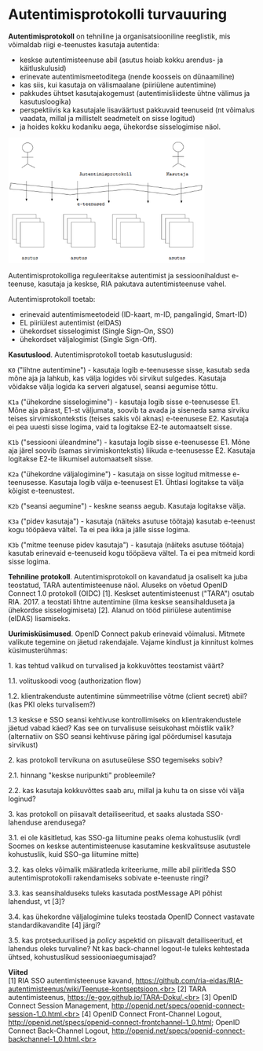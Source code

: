 # Autentimisprotokolli turvauuring

__Autentimisprotokoll__ on tehniline ja organisatsiooniline reeglistik, mis võimaldab riigi e-teenustes kasutaja autentida:
- keskse autentimisteenuse abil (asutus hoiab kokku arendus- ja käitluskulusid)
- erinevate autentimismeetoditega (nende koosseis on dünaamiline)
- kas siis, kui kasutaja on välismaalane (piiriülene autentimine)
- pakkudes ühtset kasutajakogemust (autentimisliideste ühtne välimus ja kasutusloogika)
- perspektiivis ka kasutajale lisaväärtust pakkuvaid teenuseid (nt võimalus vaadata, millal ja millistelt seadmetelt on sisse logitud)
- ja hoides kokku kodaniku aega, ühekordse sisselogimise näol.

<img src='img/Autentimisprotokoll.PNG' style='width: 400px;'>

Autentimisprotokolliga reguleeritakse autentimist ja sessioonihaldust e-teenuse, kasutaja ja keskse, RIA pakutava autentimisteenuse vahel.

Autentimisprotokoll toetab:
- erinevaid autentimismeetodeid (ID-kaart, m-ID, pangalingid, Smart-ID)
- EL piiriülest autentimist (eIDAS)
- ühekordset sisselogimist (Single Sign-On, SSO)
- ühekordset väljalogimist (Single Sign-Off).

__Kasutuslood__. Autentimisprotokoll toetab kasutuslugusid:

`K0` ("lihtne autentimine") - kasutaja logib e-teenusesse sisse, kasutab seda mõne aja ja lahkub, kas välja logides või sirvikut sulgedes. Kasutaja võidakse välja logida ka serveri algatusel, seansi aegumise tõttu.

`K1a` ("ühekordne sisselogimine") - kasutaja logib sisse e-teenusesse E1. Mõne aja pärast, E1-st väljumata, soovib ta avada ja siseneda sama sirviku teises sirvimiskontekstis (teises sakis või aknas) e-teenusese E2. Kasutaja ei pea uuesti sisse logima, vaid ta logitakse E2-te automaatselt sisse.

`K1b` ("sessiooni üleandmine") - kasutaja logib sisse e-teenusesse E1. Mõne aja järel soovib (samas sirvimiskontekstis) liikuda e-teenusesse E2. Kasutaja logitakse E2-te liikumisel automaatselt sisse.

`K2a` ("ühekordne väljalogimine") - kasutaja on sisse logitud mitmesse e-teenusesse. Kasutaja logib välja e-teenusest E1. Ühtlasi logitakse ta välja kõigist e-teenustest.

`K2b` ("seansi aegumine") - keskne seanss aegub. Kasutaja logitakse välja. 

`K3a` ("pidev kasutaja") - kasutaja (näiteks asutuse töötaja) kasutab e-teenust kogu tööpäeva vältel. Ta ei pea ikka ja jälle sisse logima.

`K3b` ("mitme teenuse pidev kasutaja") - kasutaja (näiteks asutuse töötaja) kasutab erinevaid e-teenuseid kogu tööpäeva vältel. Ta ei pea mitmeid kordi sisse logima.

__Tehniline protokoll__. Autentimisprotokoll on kavandatud ja osaliselt ka juba teostatud, TARA autentimisteenuse näol. Aluseks on võetud OpenID Connect 1.0 protokoll (OIDC) [1]. Keskset autentimisteenust ("TARA") osutab RIA. 2017. a teostati lihtne autentimine (ilma keskse seansihalduseta ja ühekordse sisselogimiseta) [2]. Alanud on tööd piiriülese autentimise (eIDAS) lisamiseks. 

__Uurimisküsimused__.
OpenID Connect pakub erinevaid võimalusi. Mitmete valikute tegemine on jäetud rakendajale. Vajame kindlust ja kinnitust kolmes küsimusterühmas:

1\. kas tehtud valikud on turvalised ja kokkuvõttes teostamist väärt?

1.1. volituskoodi voog (authorization flow)

1.2. klientrakenduste autentimine sümmeetrilise võtme (client secret) abil? (kas PKI oleks turvalisem?)

1.3 keskse e SSO seansi kehtivuse kontrollimiseks on klientrakendustele jäetud vabad käed? Kas see on turvalisuse seisukohast mõistlik valik? (alternatiiv on SSO seansi kehtivuse päring igal pöördumisel kasutaja sirvikust)

2\. kas protokoll tervikuna on asutuseülese SSO tegemiseks sobiv?

2.1. hinnang "keskse nuripunkti" probleemile?

2.2. kas kasutaja kokkuvõttes saab aru, millal ja kuhu ta on sisse või välja loginud? 

3\. kas protokoll on piisavalt detailiseeritud, et saaks alustada SSO-lahenduse arendusega?

3.1. ei ole käsitletud, kas SSO-ga liitumine peaks olema kohustuslik (vrdl Soomes on keskse autentimisteenuse kasutamine keskvalitsuse asutustele kohustuslik, kuid SSO-ga liitumine mitte)

3.2. kas oleks võimalik määratleda kriteeriume, mille abil piiritleda SSO autentimisprotokolli rakendamiseks sobivate e-teenuste ringi?

3.3. kas seansihalduseks tuleks kasutada postMessage API põhist lahendust, vt [3]?

3.4. kas ühekordne väljalogimine tuleks teostada OpenID Connect vastavate standardikavandite [4] järgi?

3.5. kas protseduurilised ja _policy_ aspektid on piisavalt detailiseeritud, et lahendus oleks turvaline? Nt kas back-channel logout-le tuleks kehtestada ühtsed, kohustuslikud sessiooniaegumisajad?

__Viited__<br>
[1] RIA SSO autentimisteenuse kavand, https://github.com/ria-eidas/RIA-autentimisteenus/wiki/Teenuse-kontseptsioon.<br>
[2] TARA autentimisteenus, https://e-gov.github.io/TARA-Doku/.<br>
[3] OpenID Connect Session Management, http://openid.net/specs/openid-connect-session-1_0.html.<br>
[4] OpenID Connect Front-Channel Logout, http://openid.net/specs/openid-connect-frontchannel-1_0.html; OpenID Connect Back-Channel Logout, http://openid.net/specs/openid-connect-backchannel-1_0.html.<br>
